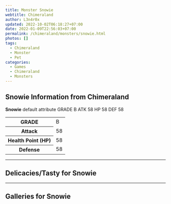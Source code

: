 ```yaml
---
title: Monster Snowie
webtitle: Chimeraland
author: L3n4r0x
updated: 2022-10-02T06:18:27+07:00
date: 2022-01-09T22:56:03+07:00
permalink: /chimeraland/monsters/snowie.html
photos: []
tags:
  - Chimeraland
  - Monster
  - Pet
categories:
  - Games
  - Chimeraland
  - Monsters
---
```


<section id="bootstrap-wrapper"><link rel="stylesheet" href="https://cdn.statically.io/gh/dimaslanjaka/Web-Manajemen/40ac3225/css/bootstrap-4.5-wrapper.css"/><h1>Snowie Information from Chimeraland</h1><p><b>Snowie</b> default attribute GRADE B ATK 58 HP 58 DEF 58<table><tr><th>GRADE</th><td>B</td></tr><tr><th>Attack</th><td>58</td></tr><tr><th>Health Point (HP)</th><td>58</td></tr><tr><th>Defense</th><td>58</td></tr></table></p><hr/><h2>Delicacies/Tasty for Snowie</h2><hr/><div id="gallery"><h2>Galleries for Snowie</h2><div class="row"></div></div></section>